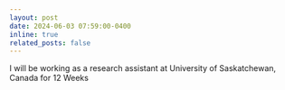 ```yaml
---
layout: post
date: 2024-06-03 07:59:00-0400
inline: true
related_posts: false
---
```


I will be working as a research assistant at University of Saskatchewan, Canada for 12 Weeks
